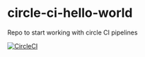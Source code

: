 # circle-ci-hello-world
Repo to start working with circle CI pipelines

[![CircleCI](https://circleci.com/gh/danibyay/circle-ci-hello-world/tree/main.svg?style=svg)](https://circleci.com/gh/danibyay/circle-ci-hello-world/tree/main)